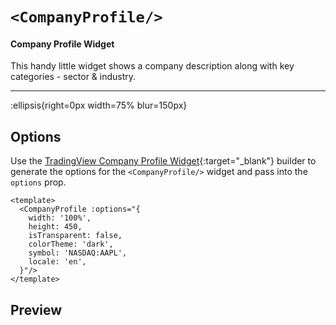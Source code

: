 # `<CompanyProfile/>`

#### Company Profile Widget

This handy little widget shows a company description along with key categories - sector & industry. 

---

:ellipsis{right=0px width=75% blur=150px}

## Options

Use the [TradingView Company Profile Widget](https://www.tradingview.com/widget-docs/widgets/symbol-details/company-profile/){:target="_blank"} builder to generate the options for the `<CompanyProfile/>` widget and pass into the `options` prop.

```vue{}[example]
<template>
  <CompanyProfile :options="{
    width: '100%',
    height: 450,
    isTransparent: false,
    colorTheme: 'dark',
    symbol: 'NASDAQ:AAPL',
    locale: 'en',
  }"/>
</template>
```

## Preview
<CompanyProfile/>
